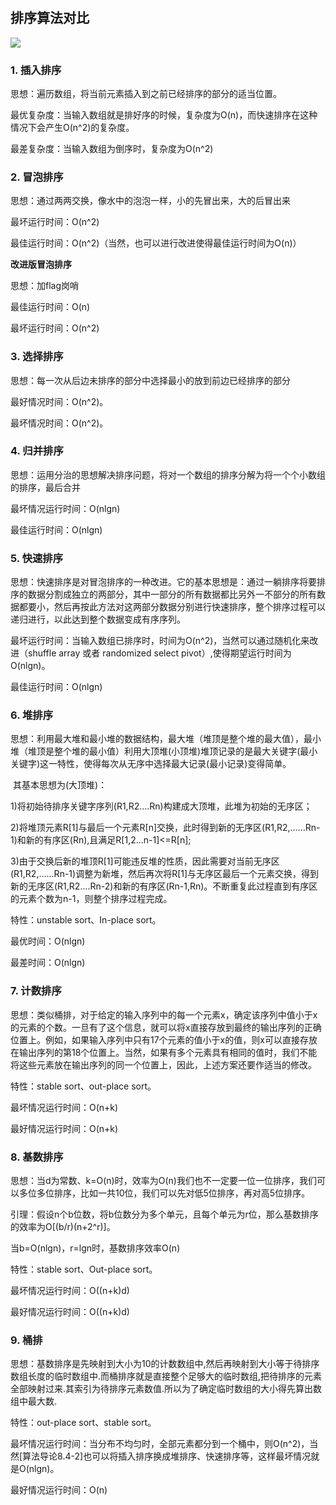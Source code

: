 # 

## 排序算法对比

![](http://blog.chinaunix.net/attachment/201201/18/21457204_1326898064RUxx.jpg)

### 1. 插入排序

思想：遍历数组，将当前元素插入到之前已经排序的部分的适当位置。

最优复杂度：当输入数组就是排好序的时候，复杂度为O\(n\)，而快速排序在这种情况下会产生O\(n^2\)的复杂度。

最差复杂度：当输入数组为倒序时，复杂度为O\(n^2\)

### 2. 冒泡排序

思想：通过两两交换，像水中的泡泡一样，小的先冒出来，大的后冒出来

最坏运行时间：O\(n^2\)

最佳运行时间：O\(n^2\)（当然，也可以进行改进使得最佳运行时间为O\(n\)）

**改进版冒泡排序**

思想：加flag岗哨

最佳运行时间：O\(n\)

最坏运行时间：O\(n^2\)

### 3. 选择排序

思想：每一次从后边未排序的部分中选择最小的放到前边已经排序的部分

最好情况时间：O\(n^2\)。

最坏情况时间：O\(n^2\)。

### 4. 归并排序

思想：运用分治的思想解决排序问题，将对一个数组的排序分解为将一个个小数组的排序，最后合并

最坏情况运行时间：O\(nlgn\)

最佳运行时间：O\(nlgn\)

### 5. 快速排序

思想：快速排序是对冒泡排序的一种改进。它的基本思想是：通过一躺排序将要排序的数据分割成独立的两部分，其中一部分的所有数据都比另外一不部分的所有数据都要小，然后再按此方法对这两部分数据分别进行快速排序，整个排序过程可以递归进行，以此达到整个数据变成有序序列。

最坏运行时间：当输入数组已排序时，时间为O\(n^2\)，当然可以通过随机化来改进（shuffle array 或者 randomized select pivot）,使得期望运行时间为O\(nlgn\)。

最佳运行时间：O\(nlgn\)

### 6. 堆排序

思想：利用最大堆和最小堆的数据结构，最大堆（堆顶是整个堆的最大值），最小堆（堆顶是整个堆的最小值）利用大顶堆\(小顶堆\)堆顶记录的是最大关键字\(最小关键字\)这一特性，使得每次从无序中选择最大记录\(最小记录\)变得简单。

​ 其基本思想为\(大顶堆\)：

​ 1\)将初始待排序关键字序列\(R1,R2....Rn\)构建成大顶堆，此堆为初始的无序区；

​ 2\)将堆顶元素R\[1\]与最后一个元素R\[n\]交换，此时得到新的无序区\(R1,R2,......Rn-1\)和新的有序区\(Rn\),且满足R\[1,2...n-1\]&lt;=R\[n\];

​ 3\)由于交换后新的堆顶R\[1\]可能违反堆的性质，因此需要对当前无序区\(R1,R2,......Rn-1\)调整为新堆，然后再次将R\[1\]与无序区最后一个元素交换，得到新的无序区\(R1,R2....Rn-2\)和新的有序区\(Rn-1,Rn\)。不断重复此过程直到有序区的元素个数为n-1，则整个排序过程完成。

特性：unstable sort、In-place sort。

最优时间：O\(nlgn\)

最差时间：O\(nlgn\)

### 7. 计数排序

思想：类似桶排，对于给定的输入序列中的每一个元素x，确定该序列中值小于x的元素的个数。一旦有了这个信息，就可以将x直接存放到最终的输出序列的正确位置上。例如，如果输入序列中只有17个元素的值小于x的值，则x可以直接存放在输出序列的第18个位置上。当然，如果有多个元素具有相同的值时，我们不能将这些元素放在输出序列的同一个位置上，因此，上述方案还要作适当的修改。

特性：stable sort、out-place sort。

最坏情况运行时间：O\(n+k\)

最好情况运行时间：O\(n+k\)

### 8. 基数排序

思想：当d为常数、k=O\(n\)时，效率为O\(n\)我们也不一定要一位一位排序，我们可以多位多位排序，比如一共10位，我们可以先对低5位排序，再对高5位排序。

引理：假设n个b位数，将b位数分为多个单元，且每个单元为r位，那么基数排序的效率为O\[\(b/r\)\(n+2^r\)\]。

当b=O\(nlgn\)，r=lgn时，基数排序效率O\(n\)

特性：stable sort、Out-place sort。

最坏情况运行时间：O\(\(n+k\)d\)

最好情况运行时间：O\(\(n+k\)d\)

### 9. 桶排

思想：基数排序是先映射到大小为10的计数数组中,然后再映射到大小等于待排序数组长度的临时数组中.而桶排序就是直接整个足够大的临时数组,把待排序的元素全部映射过来.其索引为待排序元素数值.所以为了确定临时数组的大小得先算出数组中最大数.

特性：out-place sort、stable sort。

最坏情况运行时间：当分布不均匀时，全部元素都分到一个桶中，则O\(n^2\)，当然\[算法导论8.4-2\]也可以将插入排序换成堆排序、快速排序等，这样最坏情况就是O\(nlgn\)。

最好情况运行时间：O\(n\)

